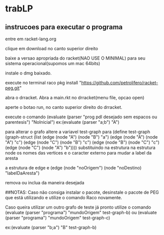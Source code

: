 # trabLP

## instrucoes para executar o programa

entre em racket-lang.org

clique em download no canto superior direito

baixe a versao apropriada do racket(NAO USE O MINIMAL) para seu sistema operacional(supomos um mac 64bits)

instale o dmg baixado.

execute no terminal raco pkg install "https://github.com/petrolifero/racket-peg.git"

abra o drracket. Abra a main.rkt no drracket(menu file, opcao open)

aperte o botao run, no canto superior direito do drracket.

execute o comando (evaluate (parser "prog pdl desejado sem espacos ou parentesis") "NoInicial")
ex:(evaluate (parser "a;b") "A")

para alterar o grafo altere a variavel test-graph para 
(define test-graph (graph-struct (list (edge (node "A") (node "B") "a") (edge (node "A") (node "A") "c")
                                       (edge (node "C") (node "B") "c") (edge (node "B") (node "C") "c")
                                       (edge (node "C") (node "A") "b"))))
substituindo na estrutura na estrutura node os nomes das vertices e o caracter externo para mudar a label da aresta

a estrutura de edge e (edge (node "noOrigem") (node "noDestino) "labelDaAresta")

remova ou inclua da maneira desejada

##NOTAS:
Caso não consiga instalar o pacote, desinstale o pacote de PEG que está utilizando e utilize o comando Raco novamente.

Caso queira utilizar um outro grafo de teste já pronto utilize o comando (evaluate (parser "programa") "mundoOrigem" test-graph-b)
ou (evaluate (parser "programa") "mundoOrigem" test-graph-c)

ex:(evaluate (parser "b;a") "B" test-graph-b)


